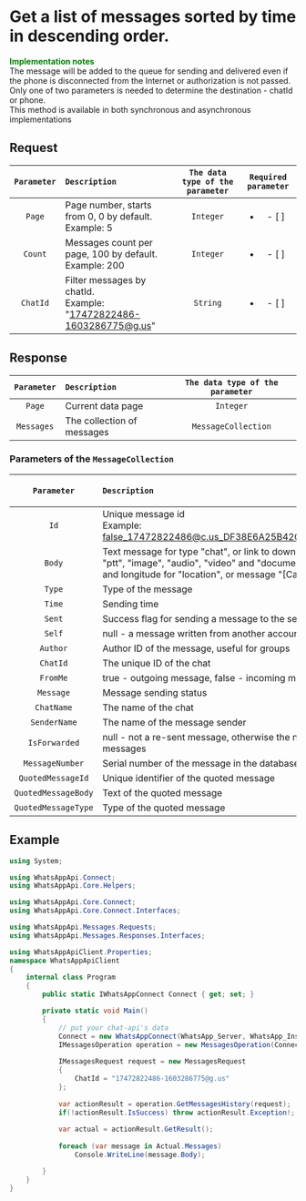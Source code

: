 ﻿# Get a list of messages sorted by time in descending order.
**<span style="color:green">Implementation notes</span>**<br/>
The message will be added to the queue for sending and delivered even if the phone is disconnected from the Internet or authorization is not passed.<br/>
Only one of two parameters is needed to determine the destination - chatId or phone.<br/>
This method is available in both synchronous and asynchronous implementations

## Request
| `Parameter` | `Description`                        | `The data type of the parameter` | `Required parameter` |
|:-----------:|:-------------------------------------|:--------------------------------:|:--------------------:|
|  `Page`   | Page number, starts from 0, 0 by default. <br/> Example: 5 | `Integer` | <ul><li>- [ ] </li></ul> |
|  `Count`   | Messages count per page, 100 by default. <br/> Example: 200 | `Integer` | <ul><li>- [ ] </li></ul> |
|  `ChatId`   | Filter messages by chatId. <br/> Example: "17472822486-1603286775@g.us" | `String` | <ul><li>- [ ] </li></ul> |

## Response
| `Parameter`           | `Description`                                           | `The data type of the parameter` | 
|:---------------------:|:--------------------------------------------------------|:--------------------------------:|
| `Page`                | Current data page                                       |            `Integer`             |
| `Messages`            | The collection of messages                              |        `MessageCollection`       |

###  Parameters of the `MessageCollection`
| `Parameter`           | `Description`                                           | `The data type of the parameter` | 
|:---------------------:|:--------------------------------------------------------|:--------------------------------:|
| `Id`          | Unique message id <br/> Example: false_17472822486@c.us_DF38E6A25B42CC8CCE57EC40F | `String`
| `Body`        | Text message for type "chat", or link to download the file for "ptt", "image", "audio", "video" and "document", or latitude and longitude for "location", or message "[Call]" for "call_log" | `String`
| `Type`        | Type of the message | `MessageType`
| `Time`        | Sending time | `DateTime`
| `Sent`        | Success flag for sending a message to the server | `Boolean`
| `Self`        | null - a message written from another account | `Integer`
| `Author`      | Author ID of the message, useful for groups | `String`
| `ChatId`      | The unique ID of the chat | `String`
| `FromMe`      | true - outgoing message, false - incoming message | `Boolean`
| `Message`     | Message sending status | `String`
| `ChatName`    | The name of the chat | `String`
| `SenderName`  | The name of the message sender | `String`
| `IsForwarded` | null - not a re-sent message, otherwise the number of re-sent messages | `Integer`
| `MessageNumber`| Serial number of the message in the database | `String`
| `QuotedMessageId` | Unique identifier of the quoted message | `String`
| `QuotedMessageBody` | Text of the quoted message | `String`
| `QuotedMessageType` | Type of the quoted message | `MessageType`

## Example
```csharp
using System;

using WhatsAppApi.Connect;
using WhatsAppApi.Core.Helpers;

using WhatsAppApi.Core.Connect;
using WhatsAppApi.Core.Connect.Interfaces;

using WhatsAppApi.Messages.Requests;
using WhatsAppApi.Messages.Responses.Interfaces;

using WhatsAppApiClient.Properties;
namespace WhatsAppApiClient
{
    internal class Program
    {
        public static IWhatsAppConnect Connect { get; set; }

        private static void Main()
        {
            // put your chat-api's data
            Connect = new WhatsAppConnect(WhatsApp_Server, WhatsApp_Instance, WhatsApp_Token); 
            IMessagesOperation operation = new MessagesOperation(Сonnect);
            
            IMessagesRequest request = new MessagesRequest
            {
                ChatId = "17472822486-1603286775@g.us"
            };
            
            var actionResult = operation.GetMessagesHistory(request);
            if(!actionResult.IsSuccess) throw actionResult.Exception!;
            
            var actual = actionResult.GetResult();
            
            foreach (var message in Actual.Messages) 
                Console.WriteLine(message.Body);

        }
    }
}
```
